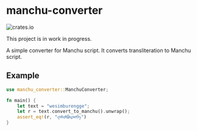 # manchu-converter

![crates.io](https://img.shields.io/crates/v/manchu-converter)

This project is in work in progress.

A simple converter for Manchu script. It converts transliteration to Manchu script.

## Example

```rust
use manchu_converter::ManchuConverter;

fn main() {
    let text = "wesimburengge";
    let r = text.convert_to_manchu().unwrap();
    assert_eq!(r, "ᠸᡝᠰᡳᠮᠪᡠᡵᡝᠩᡤᡝ")
}
```
